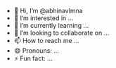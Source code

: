 - 👋 Hi, I’m @abhinavlmna
- 👀 I’m interested in ...
- 🌱 I’m currently learning ...
- 💞️ I’m looking to collaborate on ...
- 📫 How to reach me ...
- 😄 Pronouns: ...
- ⚡ Fun fact: ...

<!---
abhinavlmna/abhinavlmna is a ✨ special ✨ repository because its `README.md` (this file) appears on your GitHub profile.
You can click the Preview link to take a look at your changes.
--->
